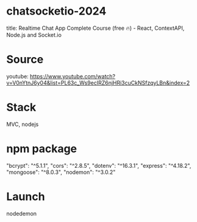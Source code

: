 # chatsocketio-2024

title: Realtime Chat App Complete Course (free 🔥) - React, ContextAPI, Node.js and Socket.io

# Source

youtube: https://www.youtube.com/watch?v=V0nYtnJ6y04&list=PL63c_Ws9ecIRZ6njHRi3cuCkNSfzqyLBn&index=2

# Stack

MVC, nodejs

# npm package

"bcrypt": "^5.1.1",
"cors": "^2.8.5",
"dotenv": "^16.3.1",
"express": "^4.18.2",
"mongoose": "^8.0.3",
"nodemon": "^3.0.2"

# Launch

nodedemon
